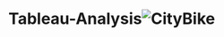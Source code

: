 # Tableau-Analysis![CityBike](https://github.com/user-attachments/assets/4d8abf0f-5641-42c5-b911-f519f65b6f3f)
